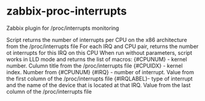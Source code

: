 # zabbix-proc-interrupts
Zabbix plugin for /proc/interrupts monitoring

Script returns the number of interrupts per CPU on the x86 architecture from the /proc/interrupts file
For each IRQ and CPU pair, returns the number ot interrupts for this IRQ on this CPU
When run without parameters, script works in LLD mode and returns the list of macros:
 {#CPUNUM} - kernel number. Culumn title from the /proc/interrupts file
 {#CPUIDX} - kernel index. Number from {#CPUNUM} 
 {#IRQ} - number of interrupt. Value from the first column of the /proc/interrupts file
 {#IRQLABEL}- type of interrupt and the name of the device that is located at that IRQ. Value from the last column of the /proc/interrupts file


